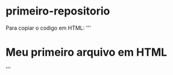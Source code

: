# primeiro-repositorio

Para copiar o codigo em HTML:
'''
<html>
  <h1> Meu primeiro arquivo em HTML </h1>
</html>
'''
